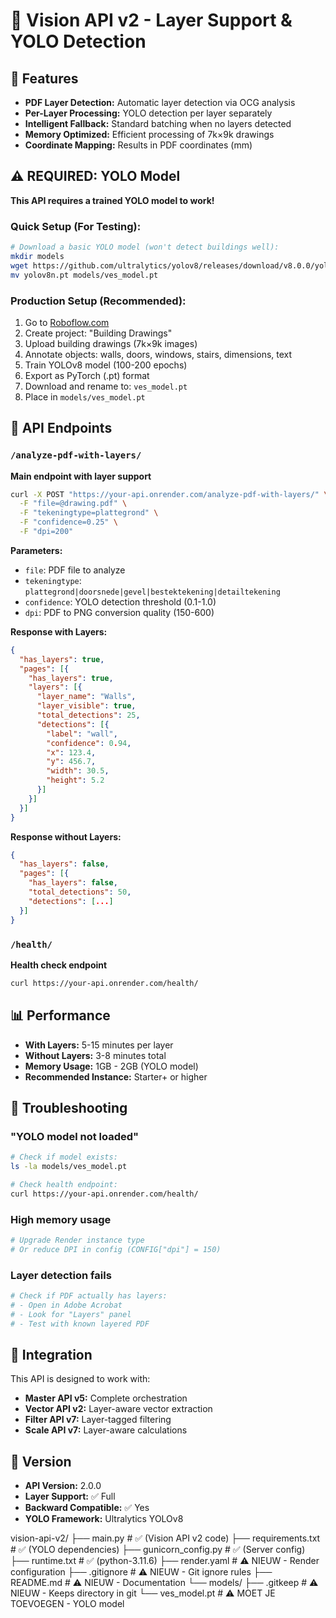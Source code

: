 # 🎯 Vision API v2 - Layer Support & YOLO Detection

## 🚀 Features

- **PDF Layer Detection:** Automatic layer detection via OCG analysis
- **Per-Layer Processing:** YOLO detection per layer separately  
- **Intelligent Fallback:** Standard batching when no layers detected
- **Memory Optimized:** Efficient processing of 7k×9k drawings
- **Coordinate Mapping:** Results in PDF coordinates (mm)

## ⚠️ REQUIRED: YOLO Model

**This API requires a trained YOLO model to work!**

### Quick Setup (For Testing):
```bash
# Download a basic YOLO model (won't detect buildings well):
mkdir models
wget https://github.com/ultralytics/yolov8/releases/download/v8.0.0/yolov8n.pt
mv yolov8n.pt models/ves_model.pt
```

### Production Setup (Recommended):
1. Go to [Roboflow.com](https://roboflow.com)
2. Create project: "Building Drawings"
3. Upload building drawings (7k×9k images)
4. Annotate objects: walls, doors, windows, stairs, dimensions, text
5. Train YOLOv8 model (100-200 epochs)
6. Export as PyTorch (.pt) format
7. Download and rename to: `ves_model.pt`
8. Place in `models/ves_model.pt`

## 🔧 API Endpoints

### `/analyze-pdf-with-layers/`
**Main endpoint with layer support**

```bash
curl -X POST "https://your-api.onrender.com/analyze-pdf-with-layers/" \
  -F "file=@drawing.pdf" \
  -F "tekeningtype=plattegrond" \
  -F "confidence=0.25" \
  -F "dpi=200"
```

**Parameters:**
- `file`: PDF file to analyze
- `tekeningtype`: `plattegrond|doorsnede|gevel|bestektekening|detailtekening`
- `confidence`: YOLO detection threshold (0.1-1.0)
- `dpi`: PDF to PNG conversion quality (150-600)

**Response with Layers:**
```json
{
  "has_layers": true,
  "pages": [{
    "has_layers": true,
    "layers": [{
      "layer_name": "Walls",
      "layer_visible": true,
      "total_detections": 25,
      "detections": [{
        "label": "wall",
        "confidence": 0.94,
        "x": 123.4,
        "y": 456.7,
        "width": 30.5,
        "height": 5.2
      }]
    }]
  }]
}
```

**Response without Layers:**
```json
{
  "has_layers": false,
  "pages": [{
    "has_layers": false,
    "total_detections": 50,
    "detections": [...]
  }]
}
```

### `/health/`
**Health check endpoint**

```bash
curl https://your-api.onrender.com/health/
```

## 📊 Performance

- **With Layers:** 5-15 minutes per layer
- **Without Layers:** 3-8 minutes total
- **Memory Usage:** 1GB - 2GB (YOLO model)
- **Recommended Instance:** Starter+ or higher

## 🐛 Troubleshooting

### "YOLO model not loaded"
```bash
# Check if model exists:
ls -la models/ves_model.pt

# Check health endpoint:
curl https://your-api.onrender.com/health/
```

### High memory usage
```bash
# Upgrade Render instance type
# Or reduce DPI in config (CONFIG["dpi"] = 150)
```

### Layer detection fails
```bash
# Check if PDF actually has layers:
# - Open in Adobe Acrobat
# - Look for "Layers" panel
# - Test with known layered PDF
```

## 🔄 Integration

This API is designed to work with:
- **Master API v5:** Complete orchestration
- **Vector API v2:** Layer-aware vector extraction
- **Filter API v7:** Layer-tagged filtering
- **Scale API v7:** Layer-aware calculations

## 📝 Version

- **API Version:** 2.0.0
- **Layer Support:** ✅ Full
- **Backward Compatible:** ✅ Yes
- **YOLO Framework:** Ultralytics YOLOv8

vision-api-v2/
├── main.py                 # ✅ (Vision API v2 code)
├── requirements.txt        # ✅ (YOLO dependencies)
├── gunicorn_config.py      # ✅ (Server config)
├── runtime.txt             # ✅ (python-3.11.6)
├── render.yaml             # ⚠️ NIEUW - Render configuration
├── .gitignore              # ⚠️ NIEUW - Git ignore rules
├── README.md               # ⚠️ NIEUW - Documentation
└── models/
    ├── .gitkeep            # ⚠️ NIEUW - Keeps directory in git
    └── ves_model.pt        # ⚠️ MOET JE TOEVOEGEN - YOLO model
